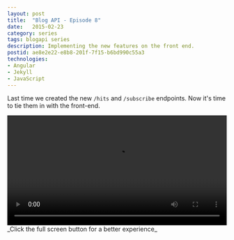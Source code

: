 ```yaml
---
layout: post
title:  "Blog API - Episode 8"
date:   2015-02-23
category: series
tags: blogapi series
description: Implementing the new features on the front end.
postid: ae8e2e22-e8b8-201f-7f15-b6bd990c55a3
technologies:
- Angular
- Jekyll
- JavaScript
---
```


Last time we created the new `/hits` and `/subscribe` endpoints. Now it's time to tie them in with the front-end.

<video style="width:100%;" controls>
	<source src="http://videos.quarrantine.com?name=blogapi8.mp4" type="video/mp4">
</video>
_Click the full screen button for a better experience_
